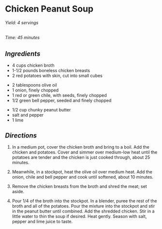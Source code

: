 # Chicken Peanut Soup

######  Yield: 4 servings
######  Time: 45 minutes

##  *Ingredients*
- 4 cups chicken broth
- 1-1/2 pounds boneless chicken breasts
- 2 red potatoes with skin, cut into small cubes
<!-- -->
- 2 tablespoons olive oil
- 1 onion, finely chopped
- 1 red or green chile, with seeds, finely chopped
- 1/2 green bell pepper, seeded and finely chopped
<!-- -->
- 1/2 cup chunky peanut butter
- salt and pepper
- 1 lime
##  *Directions*
1. In a medium pot, cover the chicken broth and bring to a boil.  Add the
chicken and potatoes.  Cover and simmer over medium-low heat until the
potatoes are tender and the chicken is just cooked through, about 25
minutes.

2. Meanwhile, in a stockpot, heat the olive oil over medium heat.  Add
the onion, chile and bell pepper and cook until softened, about 10
minutes.
3. Remove the chicken breasts from the broth and shred the meat; set
aside.
4. Pour 1/4 of the broth into the stockpot.  In a blender, puree the rest
of the broth and all of the potatoes.  Pour the mixture into the
stockpot and stir in the peanut butter until combined.  Add the
shredded chicken.  Stir in a little water to thin the soup if desired.
Heat gently.  Season with salt, pepper and lime juice to taste.